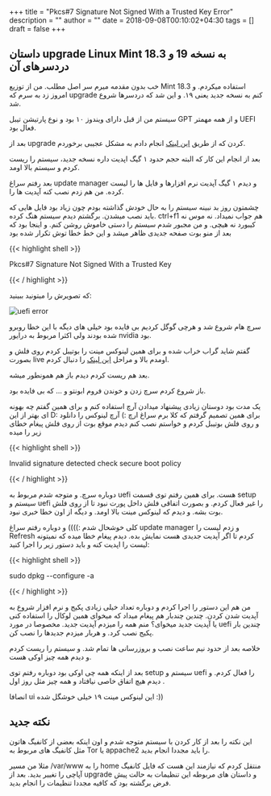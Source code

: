 +++
title = "Pkcs#7 Signature Not Signed With a Trusted Key Error"
description = ""
author = ""
date = 2018-09-08T00:10:02+04:30
tags = []
draft = false
+++


## داستان upgrade Linux Mint 18.3 به نسخه 19 و دردسرهای آن

خب بدون مقدمه میرم سر اصل مطلب. من از توزیع Mint 18.3 استفاده میکردم. و امروز زد به سرم که upgrade کنم به نسخه جدید یعنی ۱۹. و این شد که دردسرها شروع شد.

سیستم من از قبل دارای ویندوز ۱۰ بود و نوع پارتیشن تیبل GPT و از همه مهمتر UEFI فعال بود.

بعد از upgrade کردن که از طریق [این لینک](https://www.tecmint.com/upgrade-to-linux-mint-19/) انجام دادم به مشکل عجیبی برخوردم.

بعد از انجام این کار که البته حجم حدود ۱ گیگ اپدیت داره نسخه جدید، سیستم را ریست کردم و سیستم بالا اومد.

بعد رفتم سراغ update manager و دیدم ۱ گیگ آپدیت نرم افزارها و فایل ها را لیست کرده. من هم زدم نصب کنه آپدیت ها را.

چشمتون روز بد نبینه سیستم را به حال خودش گذاشته بودم چون زیاد بود فایل هایی که باید نصب میشدن. برگشتم دیدم سیستم هنگ کرده. ctrl+f1 هم جواب نمیداد.
نه موس نه کیبورد نه هیچی. و من مجبور شدم سیستم را دستی خاموش روشن کنم. و اینجا بود که بعد از منو بوت صفحه جدیدی ظاهر میشد و این خط خطا توش تکرار شده بود

{{< highlight shell >}}

Pkcs#7 Signature Not Signed With a Trusted Key

{{< / highlight >}}

که تصویرش را میتونید ببینید:

![uefi error](/images/UEFI-Error.jpeg "uefi error")

سرچ هام شروع شد و هرچی گوگل کردیم بی فایده بود خیلی های دیگه با این خطا روبرو شده بودند ولی اکثرا مربوط به درایور nvidia بود. 

گفتم شاید گراب خراب شده و برای همین لینوکس مینت را بوتیبل کردم روی فلش و بصورت live اومدم بالا و مراحل [این لینک](https://howtoubuntu.org/how-to-repair-restore-reinstall-grub-2-with-a-ubuntu-live-cd) را دنبال کردم.


بعد هم ریست کردم دیدم باز هم همونطور میشه.

باز شروع کردم سرچ زدن و خوندن فروم ابونتو و ... که بی فایده بود.

یک مدت بود دوستان زیادی پیشنهاد میدادن آرچ استفاده کنم و برای همین گفتم چه بهونه ای بهتر از این D:
برای همین تصمیم گرفتم که کلا برم سراغ ارچ :) آرچ لینوکس را دانلود و روی فلش بوتیبل کردم و خواستم نصب کنم دیدم موقع بوت از روی فلش پیغام خطای زیر را میده

{{< highlight shell >}}

Invalid signature detected check secure boot policy

{{< / highlight >}}

دوباره سرچ. و متوجه شدم مربوط به uefi هست. برای همین رفتم توی قسمت setup سیستم و uefi را غیر فعال کردم. و بصورت اتفاقی فلش داخل پورت نبود تا از روی فلش بوت بشه. و دیدم که لینوکس مینت بالا اومد. و دیگه از اون خطا خبری نبود.

کلی خوشحال شدم :)))) و دوباره رفتم سراغ update manager و زدم لیست را Refresh کردم تا اگر آپدیت جدیدی هست نمایش بده. دیدم پیغام خطا میده که نمیتونه لیست را اپدیت کنه و باید دستور زیر را اجرا کنید:


{{< highlight shell >}}

sudo dpkg --configure -a

{{< / highlight >}}

من هم این دستور را اجرا کردم و دوباره تعداد خیلی زیادی پکیج و نرم افزار شروع به آپدیت شدن کردن. چندین چندبار هم پیغام میداد که میخوای همین لوکال را استفاده کنی یا آپدیت جدید میخوای؟ منم همه را میزدم آپدیت جدید.
مخصوصا در مورد uefi چندین بار پکیج نصب کرد. و هربار میزدم جدیدها را نصب کن.

خلاصه بعد از حدود نیم ساعت نصب و بروزرسانی ها تمام شد. و سیستم را ریست کردم و دیدم همه چیز اوکی هست.

بعد از اینکه همه چی اوکی بود دوباره رفتم توی setup سیستم و uefi را فعال کردم. و دیدم هیچ اتفاق خاصی نیافتاد و همه چیز مثل روز اول .

انصافا ui این لینوکس مینت ۱۹ خیلی خوشگل شده :)) 

## نکته جدید

این نکته را بعد از کار کردن با سیستم متوجه شدم و اون اینکه بعضی از کانفیگ هاتون مثل کانفیگ های مربوط به Tor یا appache2 را باید مجددا انجام بدید.

مثلا من مسیر /var/www را به home منتقل کردم که نیازمند این هست که فایل کانفیگ آپاچی را تغییر بدید. بعد از upgrade و داستان های مربوطه این تنظیمات به حالت پیش فرض برگشته بود که کافیه مجددا تنظیمات را انجام بدید.